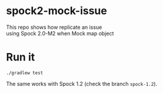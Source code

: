 # spock2-mock-issue

This repo shows how replicate an issue  
using Spock 2.0-M2 when Mock map object 

# Run it 

```
./gradlew test
```

The same works with Spock 1.2 (check the branch `spock-1.2`).
